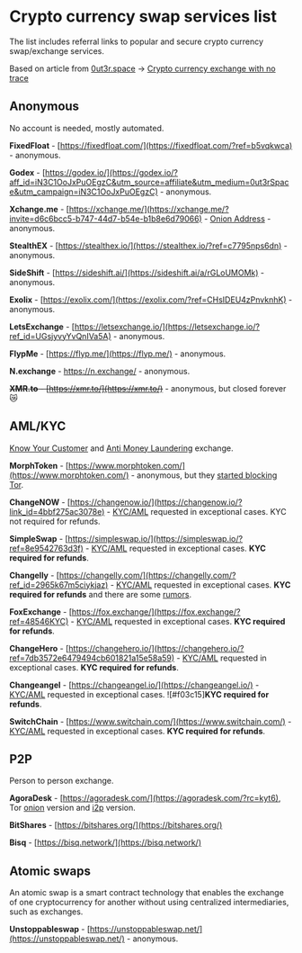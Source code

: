 # Crypto currency swap services list

The list includes referral links to popular and secure crypto currency swap/exchange services.

Based on article from [0ut3r.space](https://0ut3r.space/) -> [Crypto currency exchange with no trace](https://0ut3r.space/2018/12/10/crypto-exchange/)

## Anonymous
No account is needed, mostly automated.

**FixedFloat** - [https://fixedfloat.com/](https://fixedfloat.com/?ref=b5vqkwca) - anonymous.

**Godex** - [https://godex.io/](https://godex.io/?aff_id=iN3C1OoJxPuOEgzC&utm_source=affiliate&utm_medium=0ut3rSpace&utm_campaign=iN3C1OoJxPuOEgzC) - anonymous.

**Xchange.me** - [https://xchange.me/](https://xchange.me/?invite=d6c6bcc5-b747-44d7-b54e-b1b8e6d79066) - [Onion Address](http://xchangen24yn24b6.onion/?invite=d6c6bcc5-b747-44d7-b54e-b1b8e6d79066) - anonymous.

**StealthEX** - [https://stealthex.io/](https://stealthex.io/?ref=c7795nps6dn) - anonymous.

**SideShift** - [https://sideshift.ai/](https://sideshift.ai/a/rGLoUMOMk) - anonymous.

**Exolix** - [https://exolix.com/](https://exolix.com/?ref=CHsIDEU4zPnvknhK) - anonymous.

**LetsExchange** - [https://letsexchange.io/](https://letsexchange.io/?ref_id=UGsjyvyYvQnIVa5A) - anonymous.

**FlypMe** - [https://flyp.me/](https://flyp.me/) - anonymous.

**N.exchange** - https://n.exchange/ - anonymous.

<s>**XMR.to** - [https://xmr.to/](https://xmr.to/)</s> - anonymous, but closed forever :crying_cat_face:

## AML/KYC
[Know Your Customer](https://en.wikipedia.org/wiki/Know_your_customer) and [Anti Money Laundering](https://en.wikipedia.org/wiki/Money_laundering#Anti-money_laundering) exchange.

**MorphToken** - [https://www.morphtoken.com/](https://www.morphtoken.com/) - anonymous, but they [started blocking Tor](https://www.reddit.com/r/Monero/comments/ki1fl0/morphtoken_blocks_tor_now_alternatives/).

**ChangeNOW** - [https://changenow.io/](https://changenow.io/?link_id=4bbf275ac3078e) - [KYC/AML](https://changenow.io/faq/kyc-aml-procedure) requested in exceptional cases. KYC not required for refunds.

**SimpleSwap** - [https://simpleswap.io/](https://simpleswap.io/?ref=8e9542763d3f) - [KYC/AML](https://simpleswap.io/aml-kyc) requested in exceptional cases. **KYC required for refunds**.

**Changelly** - [https://changelly.com/](https://changelly.com/?ref_id=2965k67m5ciykjaz) - [KYC/AML](https://changelly.com/aml-kyc) requested in exceptional cases. **KYC required for refunds** and there are some [rumors](https://www.reddit.com/r/Monero/comments/9bvs4h/used_changelly/).

**FoxExchange** - [https://fox.exchange/](https://fox.exchange/?ref=48546KYC) - [KYC/AML](https://fox.exchange/aml-kyc) requested in exceptional cases. **KYC required for refunds**.

**ChangeHero** - [https://changehero.io/](https://changehero.io/?ref=7db3572e6479494cb601821a15e58a59) - [KYC/AML](https://changehero.io/?ref=7db3572e6479494cb601821a15e58a59) requested in exceptional cases. **KYC required for refunds**.

**Changeangel** - [https://changeangel.io/](https://changeangel.io/) - [KYC/AML](https://changeangel.io/aml-kyc) requested in exceptional cases. ![#f03c15]**KYC required for refunds**.

**SwitchChain** - [https://www.switchain.com/](https://www.switchain.com/) - [KYC/AML](https://www.switchain.com/policy) requested in exceptional cases. **KYC required for refunds**.

## P2P
Person to person exchange.

**AgoraDesk** - [https://agoradesk.com/](https://agoradesk.com/?rc=kyt6), Tor [onion](http://2jopbxfi2mrw6pfpmufm7smacrgniglr7a4raaila3kwlhlumflxfxad.onion/?rc=kyt6) version and [i2p](http://agoradesk.i2p/?rc=kyt6) version.

**BitShares** - [https://bitshares.org/](https://bitshares.org/)

**Bisq** - [https://bisq.network/](https://bisq.network/)

## Atomic swaps

An atomic swap is a smart contract technology that enables the exchange of one cryptocurrency for another without using centralized intermediaries, such as exchanges.

**Unstoppableswap** - [https://unstoppableswap.net/](https://unstoppableswap.net/) - anonymous.
